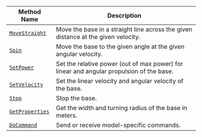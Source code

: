Method Name | Description
----------- | -----------
[`MoveStraight`](/components/base/#movestraight)  | Move the base in a straight line across the given distance at the given velocity.
[`Spin`](/components/base/#spin) | Move the base to the given angle at the given angular velocity.
[`SetPower`](/components/base/#setpower) | Set the relative power (out of max power) for linear and angular propulsion of the base.
[`SetVelocity`](/components/base/#setvelocity) | Set the linear velocity and angular velocity of the base.
[`Stop`](/components/base/#stop) | Stop the base.
[`GetProperties`](/components/base/#getproperties) | Get the width and turning radius of the base in meters.
[`DoCommand`](/components/base/#docommand) | Send or receive model-specific commands.
